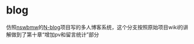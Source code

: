 # blog
仿照[nswbmw](https://github.com/nswbmw)的[N-blog](https://github.com/nswbmw/N-blog/wiki)项目写的多人博客系统，这个分支按照原始项目wiki的讲解做到了第十章“增加pv和留言统计”部分
